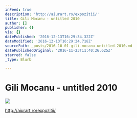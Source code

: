 ```yaml
---
inFeed: true
description: 'http://aiurart.ro/expozitii/'
title: Gili Mocanu - untitled 2010
author: []
publisher: {}
via: {}
datePublished: '2016-12-13T16:29:34.322Z'
dateModified: '2016-12-13T16:29:24.718Z'
sourcePath: _posts/2016-10-01-gili-mocanu-untitled-2010.md
datePublishedOriginal: '2016-11-23T11:40:26.625Z'
starred: false
_type: Blurb

---
```

# Gili Mocanu - untitled 2010
![](https://the-grid-user-content.s3-us-west-2.amazonaws.com/32ede401-bd70-436d-ac77-972c65cf85d4.jpg)

http://aiurart.ro/expozitii/